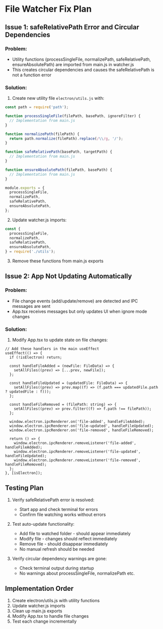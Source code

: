 # File Watcher Fix Plan

## Issue 1: safeRelativePath Error and Circular Dependencies

### Problem:

- Utility functions (processSingleFile, normalizePath, safeRelativePath, ensureAbsolutePath) are imported from main.js in watcher.js
- This creates circular dependencies and causes the safeRelativePath is not a function error

### Solution:

1. Create new utility file `electron/utils.js` with:

```js
const path = require('path');

function processSingleFile(filePath, basePath, ignoreFilter) {
  // Implementation from main.js
}

function normalizePath(filePath) {
  return path.normalize(filePath).replace(/\\/g, '/');
}

function safeRelativePath(basePath, targetPath) {
  // Implementation from main.js
}

function ensureAbsolutePath(filePath, basePath) {
  // Implementation from main.js
}

module.exports = {
  processSingleFile,
  normalizePath,
  safeRelativePath,
  ensureAbsolutePath,
};
```

2. Update watcher.js imports:

```js
const {
  processSingleFile,
  normalizePath,
  safeRelativePath,
  ensureAbsolutePath,
} = require('./utils');
```

3. Remove these functions from main.js exports

## Issue 2: App Not Updating Automatically

### Problem:

- File change events (add/update/remove) are detected and IPC messages are sent
- App.tsx receives messages but only updates UI when ignore mode changes

### Solution:

1. Modify App.tsx to update state on file changes:

```tsx
// Add these handlers in the main useEffect
useEffect(() => {
  if (!isElectron) return;

  const handleFileAdded = (newFile: FileData) => {
    setAllFiles((prev) => [...prev, newFile]);
  };

  const handleFileUpdated = (updatedFile: FileData) => {
    setAllFiles((prev) => prev.map((f) => (f.path === updatedFile.path ? updatedFile : f)));
  };

  const handleFileRemoved = (filePath: string) => {
    setAllFiles((prev) => prev.filter((f) => f.path !== filePath));
  };

  window.electron.ipcRenderer.on('file-added', handleFileAdded);
  window.electron.ipcRenderer.on('file-updated', handleFileUpdated);
  window.electron.ipcRenderer.on('file-removed', handleFileRemoved);

  return () => {
    window.electron.ipcRenderer.removeListener('file-added', handleFileAdded);
    window.electron.ipcRenderer.removeListener('file-updated', handleFileUpdated);
    window.electron.ipcRenderer.removeListener('file-removed', handleFileRemoved);
  };
}, [isElectron]);
```

## Testing Plan

1. Verify safeRelativePath error is resolved:

   - Start app and check terminal for errors
   - Confirm file watching works without errors

2. Test auto-update functionality:

   - Add file to watched folder - should appear immediately
   - Modify file - changes should reflect immediately
   - Remove file - should disappear immediately
   - No manual refresh should be needed

3. Verify circular dependency warnings are gone:
   - Check terminal output during startup
   - No warnings about processSingleFile, normalizePath etc.

## Implementation Order

1. Create electron/utils.js with utility functions
2. Update watcher.js imports
3. Clean up main.js exports
4. Modify App.tsx to handle file changes
5. Test each change incrementally
